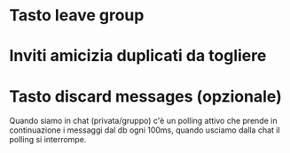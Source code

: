 # Tasto leave group
# Inviti amicizia duplicati da togliere
# Tasto discard messages (opzionale)

Quando siamo in chat (privata/gruppo) c'è un polling attivo che prende in continuazione i messaggi dal db ogni 100ms, quando usciamo dalla chat il polling si interrompe.